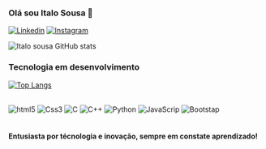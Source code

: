 ### Olá sou Italo Sousa  🤖
[![Linkedin](https://img.shields.io/badge/LinkedIn-0077B5?style=for-the-badge&logo=linkedin&logoColor=white)](https://www.linkedin.com/in/italo-chagas/)
[![Instagram](https://img.shields.io/badge/Instagram-E4405F?style=for-the-badge&logo=instagram&logoColor=white)](https://www.instagram.com/http_tito/)

![Italo sousa GitHub stats](https://github-readme-stats.vercel.app/api?username=Italo-Sousa&show_icons=true&theme=dark)

### Tecnologia em desenvolvimento
[![Top Langs](https://github-readme-stats.vercel.app/api/top-langs/?username=Italo-Sousa&langs_count=8)](https://github.com/Italo-Sousa/github-readme-stats)

<div style="display: inline_block"> <br/> 
<img aling="center" alt="html5" src="https://img.shields.io/badge/HTML5-E34F26?style=for-the-badge&logo=html5&logoColor=white"/>
<img aling="center" alt="Css3" src="https://img.shields.io/badge/CSS3-1572B6?style=for-the-badge&logo=css3&logoColor=white"/>
<img aling="center" alt="C" src="https://img.shields.io/badge/C-00599C?style=for-the-badge&logo=c&logoColor=white"/>
<img aling="center" alt="C++" src="https://img.shields.io/badge/C%2B%2B-00599C?style=for-the-badge&logo=c%2B%2B&logoColor=white"/>
<img aling="center" alt="Python" src="https://img.shields.io/badge/Python-14354C?style=for-the-badge&logo=python&logoColor=white=white"/>
<img aling="center" alt="JavaScrip" src="https://img.shields.io/badge/JavaScript-323330?style=for-the-badge&logo=javascript&logoColor=F7DF1E=white"/>
<img aling="center" alt="Bootstap" src="https://img.shields.io/badge/Bootstrap-563D7C?style=for-the-badge&logo=bootstrap&logoColor=white">

</div><br/>

   #### Entusiasta por técnologia e inovação, sempre em constate aprendizado!
 
